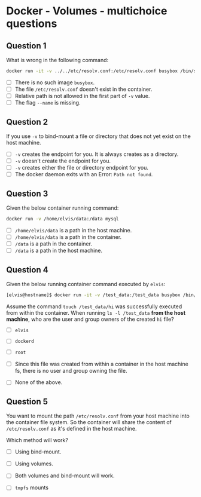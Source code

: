 # Docker - Volumes - multichoice questions

## Question 1 

What is wrong in the following command: 

```bash
docker run -it -v ../../etc/resolv.conf:/etc/resolv.conf busybox /bin/sh
```

- [ ] There is no such image `busybox`.
- [ ] The file `/etc/resolv.conf` doesn't exist in the container.
- [ ] Relative path is not allowed in the first part of `-v` value. 
- [ ] The flag `--name` is missing. 

## Question 2

If you use `-v` to bind-mount a file or directory that does not yet exist on the host machine. 

- [ ] `-v` creates the endpoint for you. It is always creates as a directory.
- [ ] `-v` doesn't create the endpoint for you.
- [ ] `-v` creates either the file or directory endpoint for you.
- [ ] The docker daemon exits with an Error: `Path not found`.

## Question 3

Given the below container running command:

```bash
docker run -v /home/elvis/data:/data mysql
```

- [ ] `/home/elvis/data` is a path in the host machine.
- [ ] `/home/elvis/data` is a path in the container.
- [ ] `/data` is a path in the container.
- [ ] `/data` is a path in the host machine.

## Question 4

Given the below running container command executed by `elvis`:

```bash
[elvis@hostname]$ docker run -it -v /test_data:/test_data busybox /bin/sh
```

Assume the command `touch /test_data/hi` was successfully executed from within the container. 
When running `ls -l /test_data` **from the host machine**, who are the user and group owners of the created `hi` file?

- [ ] `elvis`
- [ ] `dockerd`
- [ ] `root`
- [ ] Since this file was created from within a container in the host machine fs, there is no user and group owning the file. 
- [ ] None of the above.


## Question 5

You want to mount the path `/etc/resolv.conf` from your host machine into the container file system. 
So the container will share the content of `/etc/resolv.conf` as it's defined in the host machine. 

Which method will work?

- [ ] Using bind-mount.
- [ ] Using volumes.
- [ ] Both volumes and bind-mount will work.
- [ ] `tmpfs` mounts


